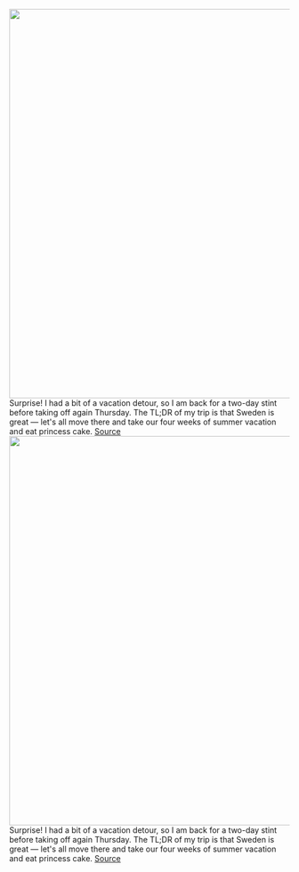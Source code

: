 <img src='https://cdn.vox-cdn.com/thumbor/79mIZjecz83ziJ9NrVSoSVmbKIE=/0x0:4200x2800/1200x800/filters:focal(1963x1012:2635x1684)/cdn.vox-cdn.com/uploads/chorus_image/image/71250365/1228803887.0.jpg' width='700px' /><br/>
Surprise! I had a bit of a vacation detour, so I am back for a two-day stint before taking off again Thursday. The TL;DR of my trip is that Sweden is great — let's all move there and take our four weeks of summer vacation and eat princess cake.
<a href='https://www.theverge.com/2022/8/16/23308570/podcast-latinos-libsyn-edison-spotify-shakira'> Source <a/><img src='https://cdn.vox-cdn.com/thumbor/79mIZjecz83ziJ9NrVSoSVmbKIE=/0x0:4200x2800/1200x800/filters:focal(1963x1012:2635x1684)/cdn.vox-cdn.com/uploads/chorus_image/image/71250365/1228803887.0.jpg' width='700px' /><br/>
Surprise! I had a bit of a vacation detour, so I am back for a two-day stint before taking off again Thursday. The TL;DR of my trip is that Sweden is great — let's all move there and take our four weeks of summer vacation and eat princess cake.
<a href='https://www.theverge.com/2022/8/16/23308570/podcast-latinos-libsyn-edison-spotify-shakira'> Source <a/>